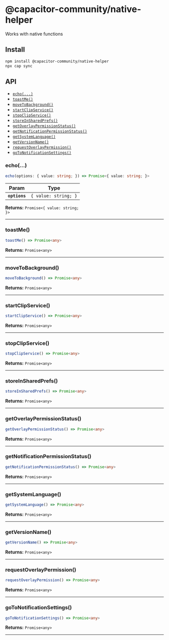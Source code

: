 # @capacitor-community/native-helper

Works with native functions

## Install

```bash
npm install @capacitor-community/native-helper
npx cap sync
```

## API

<docgen-index>

* [`echo(...)`](#echo)
* [`toastMe()`](#toastme)
* [`moveToBackground()`](#movetobackground)
* [`startClipService()`](#startclipservice)
* [`stopClipService()`](#stopclipservice)
* [`storeInSharedPrefs()`](#storeinsharedprefs)
* [`getOverlayPermissionStatus()`](#getoverlaypermissionstatus)
* [`getNotificationPermissionStatus()`](#getnotificationpermissionstatus)
* [`getSystemLanguage()`](#getsystemlanguage)
* [`getVersionName()`](#getversionname)
* [`requestOverlayPermission()`](#requestoverlaypermission)
* [`goToNotificationSettings()`](#gotonotificationsettings)

</docgen-index>

<docgen-api>
<!--Update the source file JSDoc comments and rerun docgen to update the docs below-->

### echo(...)

```typescript
echo(options: { value: string; }) => Promise<{ value: string; }>
```

| Param         | Type                            |
| ------------- | ------------------------------- |
| **`options`** | <code>{ value: string; }</code> |

**Returns:** <code>Promise&lt;{ value: string; }&gt;</code>

--------------------


### toastMe()

```typescript
toastMe() => Promise<any>
```

**Returns:** <code>Promise&lt;any&gt;</code>

--------------------


### moveToBackground()

```typescript
moveToBackground() => Promise<any>
```

**Returns:** <code>Promise&lt;any&gt;</code>

--------------------


### startClipService()

```typescript
startClipService() => Promise<any>
```

**Returns:** <code>Promise&lt;any&gt;</code>

--------------------


### stopClipService()

```typescript
stopClipService() => Promise<any>
```

**Returns:** <code>Promise&lt;any&gt;</code>

--------------------


### storeInSharedPrefs()

```typescript
storeInSharedPrefs() => Promise<any>
```

**Returns:** <code>Promise&lt;any&gt;</code>

--------------------


### getOverlayPermissionStatus()

```typescript
getOverlayPermissionStatus() => Promise<any>
```

**Returns:** <code>Promise&lt;any&gt;</code>

--------------------


### getNotificationPermissionStatus()

```typescript
getNotificationPermissionStatus() => Promise<any>
```

**Returns:** <code>Promise&lt;any&gt;</code>

--------------------


### getSystemLanguage()

```typescript
getSystemLanguage() => Promise<any>
```

**Returns:** <code>Promise&lt;any&gt;</code>

--------------------


### getVersionName()

```typescript
getVersionName() => Promise<any>
```

**Returns:** <code>Promise&lt;any&gt;</code>

--------------------


### requestOverlayPermission()

```typescript
requestOverlayPermission() => Promise<any>
```

**Returns:** <code>Promise&lt;any&gt;</code>

--------------------


### goToNotificationSettings()

```typescript
goToNotificationSettings() => Promise<any>
```

**Returns:** <code>Promise&lt;any&gt;</code>

--------------------

</docgen-api>
